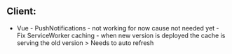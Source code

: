 ## Client:

- Vue
        - PushNotifications - not working for now cause not needed yet
        - Fix ServiceWorker caching - when new version is deployed the cache is serving the old version
            > Needs to auto refresh
